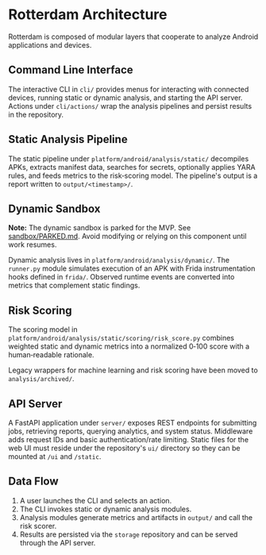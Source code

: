 # Rotterdam Architecture

Rotterdam is composed of modular layers that cooperate to analyze Android applications and devices.

## Command Line Interface

The interactive CLI in `cli/` provides menus for interacting with connected devices, running static or dynamic analysis, and starting the API server. Actions under `cli/actions/` wrap the analysis pipelines and persist results in the repository.

## Static Analysis Pipeline

The static pipeline under `platform/android/analysis/static/` decompiles APKs, extracts manifest data, searches for secrets, optionally applies YARA rules, and feeds metrics to the risk‑scoring model. The pipeline's output is a report written to `output/<timestamp>/`.

## Dynamic Sandbox

**Note:** The dynamic sandbox is parked for the MVP. See [sandbox/PARKED.md](../sandbox/PARKED.md). Avoid modifying or relying on this component until work resumes.

Dynamic analysis lives in `platform/android/analysis/dynamic/`. The `runner.py` module simulates execution of an APK with Frida instrumentation hooks defined in `frida/`. Observed runtime events are converted into metrics that complement static findings.

## Risk Scoring

The scoring model in `platform/android/analysis/static/scoring/risk_score.py` combines weighted static and dynamic metrics into a normalized 0‑100 score with a human‑readable rationale.

Legacy wrappers for machine learning and risk scoring have been moved to
`analysis/archived/`.

## API Server

A FastAPI application under `server/` exposes REST endpoints for submitting jobs, retrieving reports, querying analytics, and system status. Middleware adds request IDs and basic authentication/rate limiting. Static files for the web UI must reside under the repository's `ui/` directory so they can be mounted at `/ui` and `/static`.

## Data Flow

1. A user launches the CLI and selects an action.
2. The CLI invokes static or dynamic analysis modules.
3. Analysis modules generate metrics and artifacts in `output/` and call the risk scorer.
4. Results are persisted via the `storage` repository and can be served through the API server.
